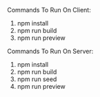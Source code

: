 Commands To Run On Client:

1. npm install
2. npm run build
3. npm run preview

Commands To Run On Server:

1. npm install
2. npm run build
3. npm run seed
4. npm run preview
